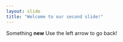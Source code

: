```yaml
---
layout: slide
title: "Welcome to our second slide!"
---
```

Something **new**
Use the left arrow to go back!
